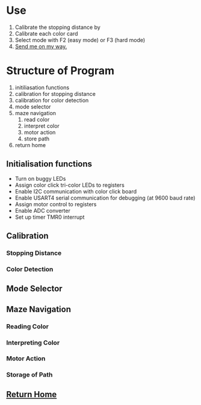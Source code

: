 # Use
1. Calibrate the stopping distance by 
2. Calibrate each color card 
3. Select mode with F2 (easy mode) or F3 (hard mode)
4. [Send me on my way.](https://www.youtube.com/watch?v=IGMabBGydC0) 

# Structure of Program
1. initiliasation functions
2. calibration for stopping distance
3. calibration for color detection
4. mode selector
5. maze navigation
	1. read color
	2. interpret color
	3. motor action
	4. store path
6. return home

## Initialisation functions
- Turn on buggy LEDs
- Assign color click tri-color LEDs to registers
- Enable I2C communication with color click board
- Enable USART4 serial communication for debugging (at 9600 baud rate)
- Assign motor control to registers
- Enable ADC converter
- Set up timer TMR0 interrupt

## Calibration
### Stopping Distance
### Color Detection

## Mode Selector

## Maze Navigation
### Reading Color
### Interpreting Color
### Motor Action
### Storage of Path

## [Return Home](https://www.youtube.com/watch?v=iyFijjikkeM)

